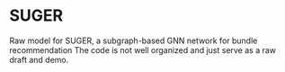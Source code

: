 # SUGER
Raw model for SUGER, a subgraph-based GNN network for bundle recommendation
The code is not well organized and just serve as a raw draft and demo.

